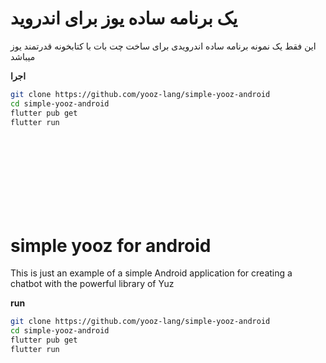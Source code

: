 # یک برنامه ساده یوز برای اندروید

این فقط یک نمونه برنامه ساده اندرویدی برای ساخت چت بات با کتابخونه قدرتمند یوز میباشد


**اجرا**

```bash
git clone https://github.com/yooz-lang/simple-yooz-android
cd simple-yooz-android
flutter pub get
flutter run
```





<br><br><br><br><br><br><br>
# simple yooz for android

This is just an example of a simple Android application for creating a chatbot with the powerful library of Yuz

**run**
```bash
git clone https://github.com/yooz-lang/simple-yooz-android
cd simple-yooz-android
flutter pub get
flutter run
```
